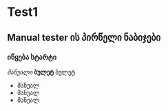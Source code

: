 # Test1
## Manual tester ის პირწელი ნაბიჯები
### იწყება სტარტი

*მანუალი*
**ბულეტ**
ბულეტ
- მანუალ
- მანუალ
- მანუალ

